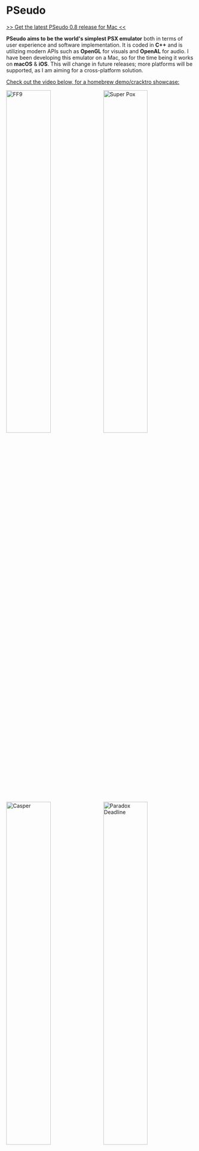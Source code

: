 <h1>PSeudo</h1>

<a href="https://github.com/dkoluris/pseudo/releases/tag/version-0.8">>> Get the latest PSeudo 0.8 release for Mac <<</a>

**PSeudo aims to be the world's simplest PSX emulator** both in terms of user experience and software implementation. It is coded in **C++** and is utilizing modern APIs such as **OpenGL** for visuals and **OpenAL** for audio. I have been developing this emulator on a Mac, so for the time being it works on **macOS** & **iOS**. This will change in future releases; more platforms will be supported, as I am aiming for a cross-platform solution.

<a href="http://www.youtube.com/watch?v=BFvLRjOE99E">Check out the video below, for a homebrew demo/cracktro showcase:<br/>

<img alt="FF9" src="https://raw.githubusercontent.com/dkoluris/pseudo/master/Resources/FF9.jpg" width="48.5%"/><img alt="Super Pox" src="https://raw.githubusercontent.com/dkoluris/pseudo/master/Resources/Pox.jpg" width="48.5%" align="right"/>

<img alt="Casper" src="https://raw.githubusercontent.com/dkoluris/pseudo/master/Resources/Casper.jpg" width="48.5%"/><img alt="Paradox Deadline" src="https://raw.githubusercontent.com/dkoluris/pseudo/master/Resources/Deadline.jpg" width="48.5%" align="right"/>

</a>

<h2>Completion</h2>

Here's a list with the overall progress of the emulator, broken down in distinct parts. Components with 0% progress are not listed.
* `95% -> PSX-EXE Loader`
* `90% -> CPU Mips R3000A`
* `90% -> Interrupts`
* `85% -> GPU Primitives & Commands`
* `80% -> Mem IO`
* `75% -> GPU Textures`
* `70% -> Audio`
* `60% -> Rootcounters`
* `60% -> DMA`
* `50% -> Serial IO`
* `20% -> GTE (Co-processor 2)`
* `15% -> CD-ROM Decoder`

<img alt="Land Before Time" src="https://raw.githubusercontent.com/dkoluris/pseudo/master/Resources/Time.jpg" width="48.5%"/><img alt="2D Arcade" src="https://raw.githubusercontent.com/dkoluris/pseudo/master/Resources/Arcade.jpg" width="48.5%" align="right"/>
